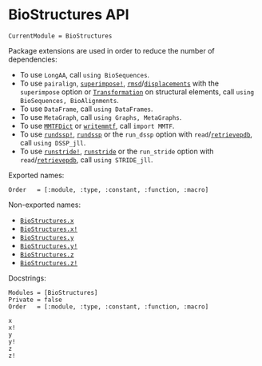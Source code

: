 # BioStructures API

```@meta
CurrentModule = BioStructures
```

Package extensions are used in order to reduce the number of dependencies:
- To use `LongAA`, call `using BioSequences`.
- To use `pairalign`, [`superimpose!`](@ref), [`rmsd`](@ref)/[`displacements`](@ref) with the `superimpose` option or [`Transformation`](@ref) on structural elements, call `using BioSequences, BioAlignments`.
- To use `DataFrame`, call `using DataFrames`.
- To use `MetaGraph`, call `using Graphs, MetaGraphs`.
- To use [`MMTFDict`](@ref) or [`writemmtf`](@ref), call `import MMTF`.
- To use [`rundssp!`](@ref), [`rundssp`](@ref) or the `run_dssp` option with `read`/[`retrievepdb`](@ref), call `using DSSP_jll`.
- To use [`runstride!`](@ref), [`runstride`](@ref) or the `run_stride` option with `read`/[`retrievepdb`](@ref), call `using STRIDE_jll`.

Exported names:
```@index
Order   = [:module, :type, :constant, :function, :macro]
```

Non-exported names:
- [`BioStructures.x`](@ref)
- [`BioStructures.x!`](@ref)
- [`BioStructures.y`](@ref)
- [`BioStructures.y!`](@ref)
- [`BioStructures.z`](@ref)
- [`BioStructures.z!`](@ref)

Docstrings:
```@autodocs
Modules = [BioStructures]
Private = false
Order   = [:module, :type, :constant, :function, :macro]
```
```@docs
x
x!
y
y!
z
z!
```

